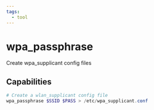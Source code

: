 ```yaml
---
tags:
  - tool
---
```

# wpa_passphrase

Create wpa_supplicant config files

## Capabilities

```powershell
# Create a wlan_supplicant config file
wpa_passphrase $SSID $PASS > /etc/wpa_supplicant.conf
```
